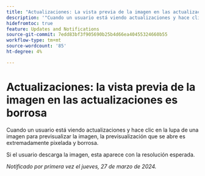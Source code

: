 ```yaml
---
title: "Actualizaciones: La vista previa de la imagen en las actualizaciones es borrosa"
description: '"Cuando un usuario está viendo actualizaciones y hace clic en la lupa de una imagen para previsualizar la imagen, la previsualización que se abre es extremadamente pixelada y borrosa".'
hidefromtoc: true
feature: Updates and Notifications
source-git-commit: 7edd83bf3f905690b25b4d66ea40455324660b55
workflow-type: tm+mt
source-wordcount: '85'
ht-degree: 4%

---
```



# Actualizaciones: la vista previa de la imagen en las actualizaciones es borrosa

Cuando un usuario está viendo actualizaciones y hace clic en la lupa de una imagen para previsualizar la imagen, la previsualización que se abre es extremadamente pixelada y borrosa.

Si el usuario descarga la imagen, esta aparece con la resolución esperada.

_Notificado por primera vez el jueves, 27 de marzo de 2024._

